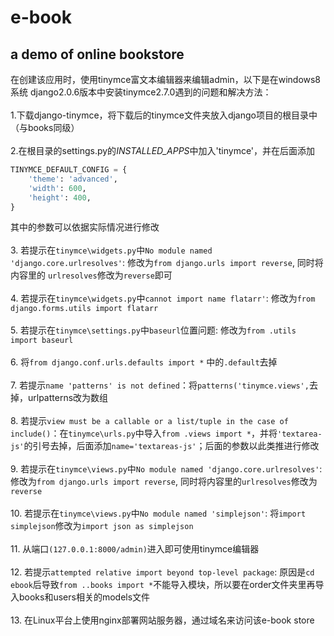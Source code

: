 # e-book
**a demo of online bookstore**
---------------------------------
在创建该应用时，使用tinymce富文本编辑器来编辑admin，以下是在windows8系统 django2.0.6版本中安装tinymce2.7.0遇到的问题和解决方法：
<br><br>
1.下载django-tinymce，将下载后的tinymce文件夹放入django项目的根目录中（与books同级）<br> <br>
2.在根目录的settings.py的*INSTALLED_APPS*中加入'tinymce'，并在后面添加
```python
TINYMCE_DEFAULT_CONFIG = {
    'theme': 'advanced',
    'width': 600,
    'height': 400,
}
```
其中的参数可以依据实际情况进行修改<br><br>
3. 若提示在`tinymce\widgets.py`中`No module named 'django.core.urlresolves'`: 修改为`from django.urls import reverse`, 同时将内容里的 `urlresolves`修改为`reverse`即可<br><br>
4. 若提示在`tinymce\widgets.py`中`cannot import name flatarr'`: 修改为`from django.forms.utils import flatarr`<br><br>
5. 若提示在`tinymce\settings.py`中`baseurl`位置问题: 修改为`from .utils import baseurl`<br><br>
6. 将`from django.conf.urls.defaults import *` 中的`.default`去掉<br><br>
7. 若提示`name 'patterns' is not defined`：将`patterns('tinymce.views',`去掉，urlpatterns改为数组<br><br>
8. 若提示`view must be a callable or a list/tuple in the case of include()`：在`tinymce\urls.py`中导入`from .views import *`，并将`'textarea-js'`的引号去掉，后面添加`name='textareas-js'`；后面的参数以此类推进行修改<br><br>
9. 若提示在`tinymce\views.py`中`No module named 'django.core.urlresolves'`: 修改为`from django.urls import reverse`, 同时将内容里的`urlresolves`修改为`reverse`<br><br>
10. 若提示在`tinymce\views.py`中`No module named 'simplejson'`: 将`import simplejson`修改为`import json as simplejson`<br><br>
11. 从端口`(127.0.0.1:8000/admin)`进入即可使用tinymce编辑器<br><br>
12. 若提示`attempted relative import beyond top-level package`: 原因是`cd ebook`后导致`from ..books import *`不能导入模块，所以要在order文件夹里再导入books和users相关的models文件<br><br>
13. 在Linux平台上使用nginx部署网站服务器，通过域名来访问该e-book store
